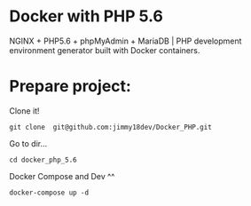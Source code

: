 # Docker with PHP 5.6
NGINX + PHP5.6 + phpMyAdmin + MariaDB | PHP development environment generator built with Docker containers.

# Prepare project:

Clone it!
```
git clone  git@github.com:jimmy18dev/Docker_PHP.git
```
Go to dir...
```
cd docker_php_5.6
```

Docker Compose and Dev ^^
```
docker-compose up -d
```
